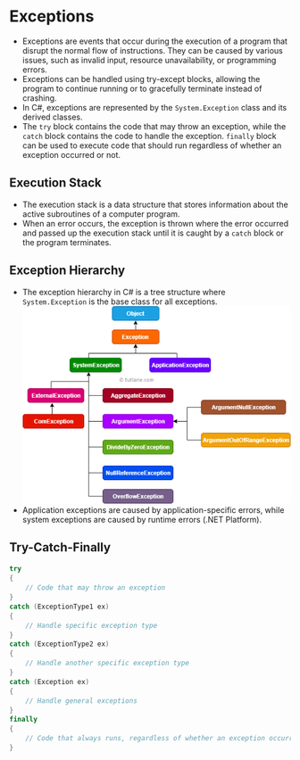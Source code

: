# Exceptions

- Exceptions are events that occur during the execution of a program that disrupt the normal flow of instructions. They can be caused by various issues, such as invalid input, resource unavailability, or programming errors.
- Exceptions can be handled using try-except blocks, allowing the program to continue running or to gracefully terminate instead of crashing.
- In C#, exceptions are represented by the `System.Exception` class and its derived classes.
- The `try` block contains the code that may throw an exception, while the `catch` block contains the code to handle the exception. `finally` block can be used to execute code that should run regardless of whether an exception occurred or not.

## Execution Stack

- The execution stack is a data structure that stores information about the active subroutines of a computer program.
- When an error occurs, the exception is thrown where the error occurred and passed up the execution stack until it is caught by a `catch` block or the program terminates.

## Exception Hierarchy

- The exception hierarchy in C# is a tree structure where `System.Exception` is the base class for all exceptions.
  ![ExceptionHierarchy](ExceptionHierarchy.png)
- Application exceptions are caused by application-specific errors, while system exceptions are caused by runtime errors (.NET Platform).

## Try-Catch-Finally

```csharp
try
{
    // Code that may throw an exception
}
catch (ExceptionType1 ex)
{
    // Handle specific exception type
}
catch (ExceptionType2 ex)
{
    // Handle another specific exception type
}
catch (Exception ex)
{
    // Handle general exceptions
}
finally
{
    // Code that always runs, regardless of whether an exception occurred or not
}
```

